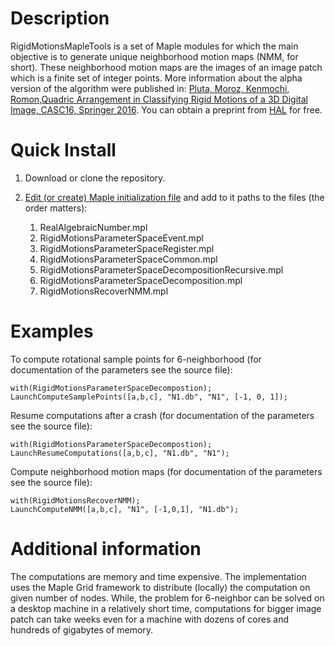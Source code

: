 Description
===========
RigidMotionsMapleTools is a set of Maple modules for which the main objective is to generate unique
neighborhood motion maps (NMM, for short). These neighborhood motion maps are the images of an image
patch which is a finite set of integer points. More information about the alpha version of the
algorithm were published in: [Pluta, Moroz, Kenmochi, Romon,Quadric Arrangement in Classifying Rigid
Motions of a 3D Digital Image, CASC16, Springer
2016](http://link.springer.com/chapter/10.1007%2F978-3-319-45641-6_27). You can obtain a preprint
from [HAL](https://hal.archives-ouvertes.fr/hal-01334257/document) for free.

Quick Install
=============

1. Download or clone the repository.
2. [Edit (or create) Maple initialization
   file](https://www.maplesoft.com/support/help/Maple/view.aspx?path=worksheet/reference/initialization)
   and add to it paths to the files (the order matters): 
   
   1. RealAlgebraicNumber.mpl
   2. RigidMotionsParameterSpaceEvent.mpl
   3. RigidMotionsParameterSpaceRegister.mpl
   4. RigidMotionsParameterSpaceCommon.mpl
   5. RigidMotionsParameterSpaceDecompositionRecursive.mpl
   6. RigidMotionsParameterSpaceDecomposition.mpl
   7. RigidMotionsRecoverNMM.mpl


Examples
================

To compute rotational sample points for 6-neighborhood (for documentation of the parameters see the
source file):
 
```
with(RigidMotionsParameterSpaceDecompostion);
LaunchComputeSamplePoints([a,b,c], "N1.db", "N1", [-1, 0, 1]);
```

Resume computations after a crash (for documentation of the parameters see the
source file):

```
with(RigidMotionsParameterSpaceDecompostion);
LaunchResumeComputations([a,b,c], "N1.db", "N1");
```

Compute neighborhood motion maps (for documentation of the parameters see the
source file):

```
with(RigidMotionsRecoverNMM);
LaunchComputeNMM([a,b,c], "N1", [-1,0,1], "N1.db");
```

Additional information
================

The computations are memory and time expensive. The implementation uses the Maple Grid framework to
distribute (locally) the computation on given number of nodes. While, the problem for 6-neighbor 
can be solved on a desktop machine in a relatively short time, computations for bigger image patch
can take weeks even for a machine with dozens of cores and hundreds of gigabytes of memory.


